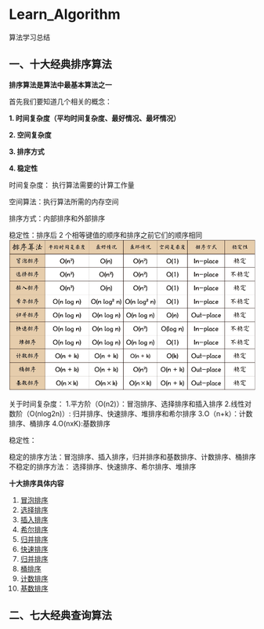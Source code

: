 # Learn_Algorithm
算法学习总结


## 一、十大经典排序算法
**排序算法是算法中最基本算法之一**

首先我们要知道几个相关的概念：

**1. 时间复杂度（平均时间复杂度、最好情况、最坏情况）**

**2. 空间复杂度**

**3. 排序方式**

**4. 稳定性**

时间复杂度： 执行算法需要的计算工作量

空间算法：执行算法所需的内存空间

排序方式：内部排序和外部排序

稳定性：排序后 2 个相等键值的顺序和排序之前它们的顺序相同
![image](https://raw.githubusercontent.com/FlameDream/Learn_Algorithm/main/resource/sort_img.png)

关于时间复杂度：
1.平方阶（O(n2)）：冒泡排序、选择排序和插入排序
2.线性对数阶（O(nlog2n)）: 归并排序、快速排序、堆排序和希尔排序
3.O（n+k）：计数排序、桶排序
4.O(nxK):基数排序

稳定性：

稳定的排序方法：冒泡排序、插入排序，归并排序和基数排序、计数排序、桶排序
不稳定的排序方法： 选择排序、快速排序、希尔排序、堆排序

**十大排序具体内容**

1. [冒泡排序](https://github.com/FlameDream/Learn_Algorithm/blob/main/sort/1.BubblingSort.md)
2. [选择排序](https://github.com/FlameDream/Learn_Algorithm/blob/main/sort/2.ChooceSort.md)
3. [插入排序](https://github.com/FlameDream/Learn_Algorithm/blob/main/sort/3.InsertSort.md)
4. [希尔排序](https://github.com/FlameDream/Learn_Algorithm/blob/main/sort/4.HillSort.md)
5. [归并排序](https://github.com/FlameDream/Learn_Algorithm/blob/main/sort/5.MergeSort.md)
6. [快速排序](https://github.com/FlameDream/Learn_Algorithm/blob/main/sort/6.FastSort.md)
7. [归并排序](https://github.com/FlameDream/Learn_Algorithm/blob/main/sort/7.HeapSort.md)
8. [桶排序](https://github.com/FlameDream/Learn_Algorithm/blob/main/sort/8.BucketSort.md)
9. [计数排序](https://github.com/FlameDream/Learn_Algorithm/blob/main/sort/9.CountSort.md)
10. [基数排序](https://github.com/FlameDream/Learn_Algorithm/blob/main/sort/10.BaseSort.md)


## 二、七大经典查询算法
